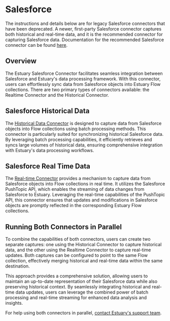# Salesforce

The instructions and details below are for legacy Salesforce connectors that have been deprecated. A newer, first-party Salesforce connector captures both historical and real-time data, and it is the recommended connector for capturing Salesforce data. Documentation for the recommended Salesforce connector can be found [here](./salesforce-native.md).

## Overview
The Estuary Salesforce Connector facilitates seamless integration between Salesforce and Estuary's data processing framework. With this connector, users can effortlessly sync data from Salesforce objects into Estuary Flow collections. There are two primary types of connectors available: the Realtime Connector and the Historical Connector.

## Salesforce Historical Data
The [Historical Data Connector](./salesforce-historical-data.md) is designed to capture data from Salesforce objects into Flow collections using batch processing methods. This connector is particularly suited for synchronizing historical Salesforce data. By leveraging batch processing capabilities, it efficiently retrieves and syncs large volumes of historical data, ensuring comprehensive integration with Estuary's data processing workflows.

## Salesforce Real Time Data
The [Real-time Connector](./salesforce-real-time.md) provides a mechanism to capture data from Salesforce objects into Flow collections in real time. It utilizes the Salesforce PushTopic API, which enables the streaming of data changes from Salesforce to Estuary. Leveraging the real-time capabilities of the PushTopic API, this connector ensures that updates and modifications in Salesforce objects are promptly reflected in the corresponding Estuary Flow collections.

## Running Both Connectors in Parallel
To combine the capabilities of both connectors, users can create two separate captures: one using the Historical Connector to capture historical data, and the other using the Realtime Connector to capture real-time updates. Both captures can be configured to point to the same Flow collection, effectively merging historical and real-time data within the same destination.

This approach provides a comprehensive solution, allowing users to maintain an up-to-date representation of their Salesforce data while also preserving historical context. By seamlessly integrating historical and real-time data updates, users can leverage the combined power of batch processing and real-time streaming for enhanced data analysis and insights.

For help using both connectors in parallel, [contact Estuary's support team](mailto:info@estuary.dev).